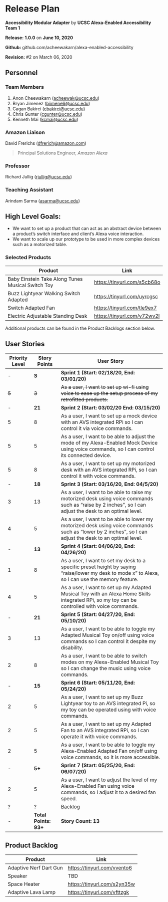 # Release Plan
**Accessibility Modular Adapter** by  **UCSC Alexa-Enabled Accessibility Team 1**

**Release:** **1.0.0** on **June 10, 2020**

**Github:** github.com/acheewakarn/alexa-enabled-accessibility

**Revision:** #2 on March 06, 2020


## Personnel
### Team Members
1. Anon Cheewakarn (acheewak@ucsc.edu)
2. Bryan Jimenez (bjimene6@ucsc.edu)
3. Cagan Bakirci (cbakirci@ucsc.edu)
4. Chris Gunter (cgunter@ucsc.edu)
5. Kenneth Mai (kcmai@ucsc.edu)

### Amazon Liaison
David Frerichs (dfrerich@amazon.com)
>Principal Solutions Engineer, *Amazon Alexa*

### Professor
Richard Jullig (rjullig@ucsc.edu)

### Teaching Assistant
Arindam Sarma (asarma@ucsc.edu)

## High Level Goals:
* We want to set up a product that can act as an abstract device between a product’s switch interface and client’s Alexa voice interaction. 
* We want to scale up our prototype to be used in more complex devices such as a motorized table.

### Selected Products
|Product|Link|
|------|------|
|Baby Einstein Take Along Tunes Musical Switch Toy|https://tinyurl.com/s5cb68o|
|Buzz Lightyear Walking Switch Adapted|https://tinyurl.com/uyrcgsc|
|Switch Adapted Fan|https://tinyurl.com/tle9ex7|
|Electric Adjustable Standing Desk|https://tinyurl.com/v72wv2l|
  
Additional products can be found in the Product Backlogs section below.

## User Stories
|Priority Level|Story Points|User Story|
|------|------|------|
|-|**~~3~~**|**Sprint 1 (Start: 02/18/20, End: 03/01/20)**|
|~~5~~|~~3~~|~~As a user, I want to set up wi-fi using voice to ease up the setup process of my retrofitted products.~~
|-|**21**|**Sprint 2 (Start: 03/02/20 End: 03/15/20)**|
|5|8|As a user, I want to set up a mock device with an AVS integrated RPi so I can control it via voice commands.|
|5|5|As a user, I want to be able to adjust the mode of my Alexa-Enabled Mock Device using voice commands, so I can control its connected device.|
|5|8|As a user, I want to set up my motorized desk with an AVS integrated RPi, so I can control it with voice commands.|
|-|**18**|**Sprint 3 (Start: 03/16/20, End: 04/5/20)**|
|3|13|As a user, I want to be able to raise my motorized desk using voice commands such as “raise by 2 inches”, so I can adjust the desk to an optimal level.|
|4|5|As a user, I want to be able to lower my motorized desk using voice commands such as “lower by 2 inches”, so I can adjust the desk to an optimal level.|
|-|**13**|**Sprint 4 (Start: 04/06/20, End: 04/26/20)**|
|1|8|As a user, I want to set my desk to a specific preset height by saying “raise/lower my desk to mode x” to Alexa, so I can use the memory feature.|
|4|5|As a user, I want to set up my Adapted Musical Toy with an Alexa Home Skills integrated RPi, so my toy can be controlled with voice commands.|
|-|**21**|**Sprint 5 (Start: 04/27/20, End: 05/10/20)**|
|3|13|As a user, I want to be able to toggle my Adapted Musical Toy on/off using voice commands so I can control it despite my disability.
|2|8|As a user, I want to be able to switch modes on my Alexa-Enabled Musical Toy so I can change the music using voice commands.|
|-|**15**|**Sprint 6 (Start: 05/11/20, End: 05/24/20)**|
|2|5|As a user, I want to set up my Buzz Lightyear toy to an AVS integrated Pi, so my toy can be operated using with voice commands.|
|2|5|As a user, I want to set up my Adapted Fan to an AVS integrated RPi, so I can operate it with voice commands.|
|2|5|As a user, I want to be able to toggle my Alexa-Enabled Adapted Fan on/off using voice commands, so it is more accessible.|
|-|**5+**|**Sprint 7 (Start: 05/25/20, End: 06/07/20)**|
|2|5|As a user, I want to adjust the level of my Alexa-Enabled Fan using voice commands, so I adjust it to a desired fan speed.|
|?|?| Backlog|
|-|**Total Points: 93+**|**Story Count: 13**|

## Product Backlog
|Product|Link|
|------|------|
|Adaptive Nerf Dart Gun|https://tinyurl.com/vvento6|
|Speaker|TBD|
|Space Heater|https://tinyurl.com/s2yn35w|
|Adaptive Lava Lamp|https://tinyurl.com/vfttzgk|

